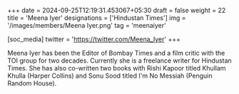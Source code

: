+++
date = 2024-09-25T12:19:31.453067+05:30
draft = false
weight = 22
title = 'Meena Iyer'
designations = ['Hindustan Times']
img = '/images/members/Meena Iyer.png'
tag = 'meenaiyer'

[soc_media]
twitter = 'https://twitter.com/Meena_Iyer'
+++

Meena Iyer has been the Editor of Bombay Times and a film critic with the TOI group for two decades. Currently she is a freelance writer for Hindustan Times. She has also co-written two books with Rishi Kapoor titled Khullam Khulla (Harper Collins) and Sonu Sood titled I'm No Messiah (Penguin Random House).
